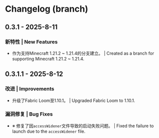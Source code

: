 # Changelog (branch)

## 0.3.1 - 2025-8-11

### 新特性 | New Features

- 作为支持Minecraft 1.21.2 ~ 1.21.4的分支建立。 | Created as a branch for supporting Minecraft 1.21.2 ~ 1.21.4.

## 0.3.1.1 - 2025-8-12

### 改进 | Improvements

- 升级了Fabric Loom至1.10.1。 | Upgraded Fabric Loom to 1.10.1.

### 漏洞修复 | Bug Fixes

- ※ 修复了因`accessWidener`文件导致的启动失败问题。 | Fixed the failure to launch due to the `accessWidener` file.